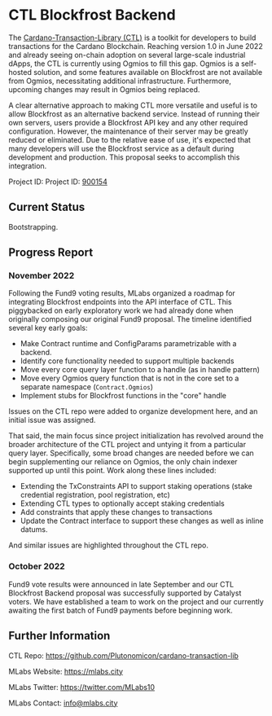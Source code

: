 # CTL Blockfrost Backend

The [Cardano-Transaction-Library (CTL)](https://github.com/Plutonomicon/cardano-transaction-lib) is a toolkit for developers to build transactions for the Cardano Blockchain. Reaching version 1.0 in June 2022 and already seeing on-chain adoption on several large-scale industrial dApps, the CTL is currently using Ogmios to fill this gap. Ogmios is a self-hosted solution, and some features available on Blockfrost are not available from Ogmios, necessitating additional infrastructure. Furthermore, upcoming changes may result in Ogmios being replaced.

A clear alternative approach to making CTL more versatile and useful is to allow Blockfrost as an alternative backend service. Instead of running their own servers, users provide a Blockfrost API key and any other required configuration. However, the maintenance of their server may be greatly reduced or eliminated. Due to the relative ease of use, it's expected that many developers will use the Blockfrost service as a default during development and production. This proposal seeks to accomplish this integration.

Project ID: Project ID: [900154](https://docs.google.com/spreadsheets/d/1bfnWFa94Y7Zj0G7dtpo9W1nAYGovJbswipxiHT4UE3g/edit#gid=917336114)

## Current Status

Bootstrapping. 

## Progress Report

### November 2022

Following the Fund9 voting results, MLabs organized a roadmap for integrating Blockfrost endpoints into the API interface of CTL. This piggybacked on early exploratory work we had already done when originally composing our original Fund9 proposal. The timeline identified several key early goals:
* Make Contract runtime and ConfigParams parametrizable with a backend.
* Identify core functionality needed to support multiple backends
* Move every core query layer function to a handle (as in handle pattern)
* Move every Ogmios query function that is not in the core set to a separate namespace (`Contract.Ogmios`)
* Implement stubs for Blockfrost functions in the "core" handle

Issues on the CTL repo were added to organize development here, and an initial issue was assigned.

That said, the main focus since project initialization has revolved around the broader architecture of the CTL project and untying it from a particular query layer. Specifically, some broad changes are needed before we can begin supplementing our reliance on Ogmios, the only chain indexer supported up until this point. Work along these lines included:
* Extending the TxConstraints API to support staking operations (stake credential registration, pool registration, etc)
* Extending CTL types to optionally accept staking credentials
* Add constraints that apply these changes to transactions
* Update the Contract interface to support these changes as well as inline datums.

And similar issues are highlighted throughout the CTL repo.

### October 2022

Fund9 vote results were announced in late September and our CTL Blockfrost Backend proposal was successfully supported by Catalyst voters. We have established a team to work on the project and our currently awaiting the first batch of Fund9 payments before beginning work.

## Further Information

CTL Repo: https://github.com/Plutonomicon/cardano-transaction-lib

MLabs Website: https://mlabs.city

MLabs Twitter: https://twitter.com/MLabs10

MLabs Contact: info@mlabs.city

